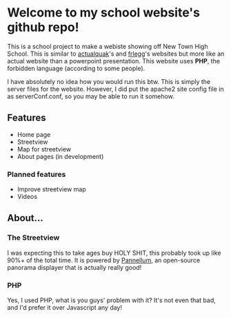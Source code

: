 # Welcome to my school website's github repo!
This is a school project to make a webiste showing off New Town High School. This is similar to [actualquak](https://github.com/actualquak/School-View)'s and [frlegg](https://github.com/frlegg/School-View)'s websites but more like an actual website than a powerpoint presentation. This website uses **PHP**, the forbidden language (according to some people).

I have absolutely no idea how you would run this btw. This is simply the server files for the website. However, I did put the apache2 site config file in as serverConf.conf, so you may be able to run it somehow.

## Features
* Home page
* Streetview
* Map for streetview
* About pages (in development)
### Planned features
* Improve streetview map
* Videos

## About...
### The Streetview
I was expecting this to take ages buy HOLY SHIT, this probably took up like 90%+ of the total time.
It is powered by [Pannellum](https://pannellum.org/), an open-source panorama displayer that is actually really good!
### PHP
Yes, I used PHP, what is you guys' problem with it? It's not even that bad, and I'd prefer it over Javascript any day!
